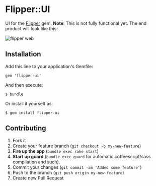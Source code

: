 # Flipper::UI

UI for the [Flipper](https://github.com/jnunemaker/flipper) gem. __Note__: This is not fully functional yet. The end product will look like this:

![flipper web](http://dribbble.s3.amazonaws.com/users/59/screenshots/704704/attachments/65188/flipper.png)

## Installation

Add this line to your application's Gemfile:

    gem 'flipper-ui'

And then execute:

    $ bundle

Or install it yourself as:

    $ gem install flipper-ui

## Contributing

1. Fork it
2. Create your feature branch (`git checkout -b my-new-feature`)
3. **Fire up the app** (`bundle exec rake start`)
4. **Start up guard** (`bundle exec guard` for automatic coffeescript/sass compilation and such).
5. Commit your changes (`git commit -am 'Added some feature'`)
6. Push to the branch (`git push origin my-new-feature`)
7. Create new Pull Request
